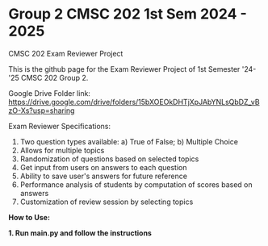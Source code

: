 # Group 2 CMSC 202 1st Sem 2024 - 2025

CMSC 202 Exam Reviewer Project

This is the github page for the Exam Reviewer Project of 1st Semester '24-'25 CMSC 202 Group 2.

Google Drive Folder link: https://drive.google.com/drive/folders/15bXOEOkDHTjXpJAbYNLsQbDZ_vBzO-Xs?usp=sharing

Exam Reviewer Specifications:


1. Two question types available: a) True of False; b) Multiple Choice
2. Allows for multiple topics
3. Randomization of questions based on selected topics
4. Get input from users on answers to each question
5. Ability to save user's answers for future reference
6. Performance analysis of students by computation of scores based on answers
7. Customization of review session by selecting topics

**How to Use:**

**1. Run main.py and follow the instructions**


